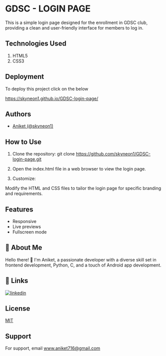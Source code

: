 
# GDSC - LOGIN PAGE

This is a simple login page designed for the enrollment in  GDSC club, providing a clean and user-friendly interface for members to log in.



## Technologies Used

1. HTML5  
2. CSS3

## Deployment

To deploy this project click on the below 

https://skyneon1.github.io/GDSC-login-page/


## Authors

- [Aniket (@skyneon1)](https://www.github.com/skyneon1)


## How to Use
1. Clone the repository:
git clone https://github.com/skyneon1/GDSC-login-page.git

2. Open the index.html file in a web browser to view the login page.

3. Customize:

Modify the HTML and CSS files to tailor the login page for specific branding and requirements.
## Features

- Responsive
- Live previews
- Fullscreen mode



## 🚀 About Me
Hello there! 👋 I'm Aniket, a passionate developer with a diverse skill set in frontend development, Python, C, and a touch of Android app development. 

## 🔗 Links

[![linkedin](https://img.shields.io/badge/linkedin-0A66C2?style=for-the-badge&logo=linkedin&logoColor=white)](https://www.linkedin.com/in/aniket716)






## License

[MIT](https://choosealicense.com/licenses/mit/)


## Support

For support, email www.aniket716@gmail.com

